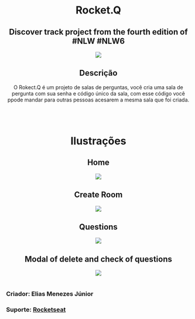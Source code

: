 <div align="center">

<header align="center"> 
<h1>Rocket.Q </h1>
<h2>
Discover track project from the fourth edition of #NLW #NLW6
</h2>
<img src="https://media.discordapp.net/attachments/897906176476459018/897906892850995230/thumbnail_nlw_6_discover.png?width=998&height=701">

<h2>Descrição</h2>
<p>O Rokect.Q é um projeto de salas de perguntas, você cria uma sala de pergunta com sua senha e código único da sala, com esse código você ppode mandar para outras pessoas acesarem a mesma sala que foi criada.</p>
<header>

<br><br>

<main>
<h2>
<h1>Ilustrações</h1>

<section>
<h2>Home</h2>
<img src="https://cdn.discordapp.com/attachments/897906176476459018/897906523471233045/home.png">
</section>

<section>
<h2>Create Room</h2>
<img src="https://media.discordapp.net/attachments/897906176476459018/897906592949887026/create-room.png?width=1231&height=701">
</section>
<main>

<section>
<h2>Questions</h2>
<img src="https://cdn.discordapp.com/attachments/897906176476459018/897906701645250560/questions_e_question_read.png">
</section>
<main>

<section>
<h2>Modal of delete and check of questions</h2>
<img src="https://cdn.discordapp.com/attachments/897906176476459018/897906774760382464/modal-delete-question.png">
</section>
<main>

#
<footer align="left">
<h3> Criador: Elias Menezes Júnior<h3>
<h3>Suporte: <a href="app.rocketseat.com.br">Rocketseat</h3> 
</footer>

#
</div>